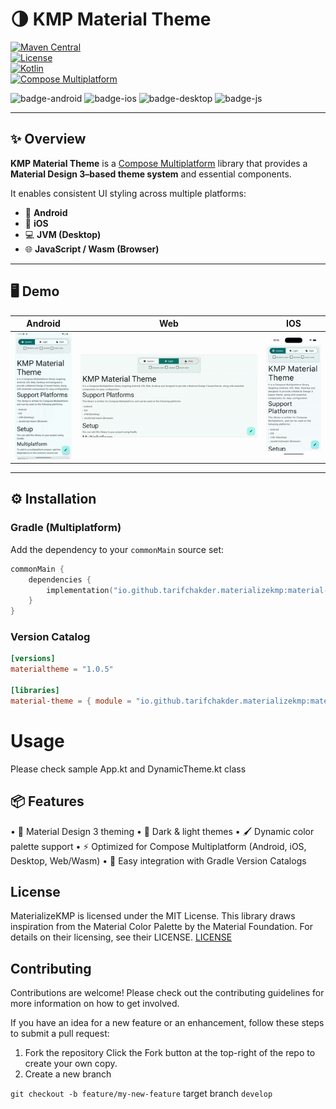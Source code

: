 # 🌗 KMP Material Theme

[![Maven Central](https://img.shields.io/maven-central/v/io.github.tarifchakder.materializekmp/material-theme)](https://central.sonatype.com/artifact/io.github.tarifchakder.materializekmp/material-theme)  
[![License](https://img.shields.io/github/license/tarifchakder/MaterializeKMP)](LICENSE)  
[![Kotlin](https://img.shields.io/badge/kotlin-2.0.20-blue.svg?logo=kotlin)](https://kotlinlang.org)  
[![Compose Multiplatform](https://img.shields.io/badge/Compose%20Multiplatform-1.7.0-blue)](https://github.com/JetBrains/compose-multiplatform)

![badge-android](https://img.shields.io/badge/platform-android-6EDB8D.svg?style=flat)
![badge-ios](https://img.shields.io/badge/platform-ios-CDCDCD.svg?style=flat)
![badge-desktop](https://img.shields.io/badge/platform-desktop-DB413D.svg?style=flat)
![badge-js](https://img.shields.io/badge/platform-js%2Fwasm-FDD835.svg?style=flat)

---

## ✨ Overview

**KMP Material Theme** is a [Compose Multiplatform](https://github.com/JetBrains/compose-multiplatform) library that provides a **Material Design 3–based theme system** and essential components.

It enables consistent UI styling across multiple platforms:

- 📱 **Android**
- 🍏 **iOS**
- 💻 **JVM (Desktop)**
- 🌐 **JavaScript / Wasm (Browser)**

---

## 🖥️ Demo

|              Android               |               Web               |            IOS             |
|:----------------------------------:|:-------------------------------:|:--------------------------:|
| ![Android](screenshot/android.gif) | ![Web](screenshot/web_demo.gif) | ![IOS](screenshot/ios.gif) |

---

## ⚙️ Installation

### Gradle (Multiplatform)

Add the dependency to your `commonMain` source set:

```kotlin
commonMain {
    dependencies {
        implementation("io.github.tarifchakder.materializekmp:material-theme:1.0.5")
    }
}
```

### Version Catalog

```toml
[versions]
materialtheme = "1.0.5"

[libraries]
material-theme = { module = "io.github.tarifchakder.materializekmp:material-theme", version.ref = "materialtheme" }
```

# Usage
Please check sample App.kt and DynamicTheme.kt class

## 📦 Features
•	🎨 Material Design 3 theming
•	🌙 Dark & light themes
•	🖌️ Dynamic color palette support
•	⚡ Optimized for Compose Multiplatform (Android, iOS, Desktop, Web/Wasm)
•	🔧 Easy integration with Gradle Version Catalogs

## License
MaterializeKMP is licensed under the MIT License.
This library draws inspiration from the Material Color Palette by the Material Foundation. For details on their licensing, see their LICENSE.
[LICENSE](material-theme-kit/src/commonMain/kotlin/io/github/tarifchakder/materializekmp/materialcolor/LICENSE)

## Contributing
Contributions are welcome! Please check out the contributing guidelines for more information on how to get involved.

If you have an idea for a new feature or an enhancement, follow these steps to submit a pull request:
1.	Fork the repository
Click the Fork button at the top-right of the repo to create your own copy.
2.	Create a new branch

```git checkout -b feature/my-new-feature``` target branch ```develop```



